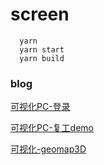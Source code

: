 # screen
```
  yarn
  yarn start
  yarn build
```

### blog
[可视化PC-登录](https://baggiomygod.github.io/screen_data_vis/build/#/login)

[可视化PC-复工demo](https://baggiomygod.github.io/screen_data_vis/build/#/screen/rework)

[可视化-geomap3D](https://baggiomygod.github.io/screen_data_vis/build/#/screen/main)
